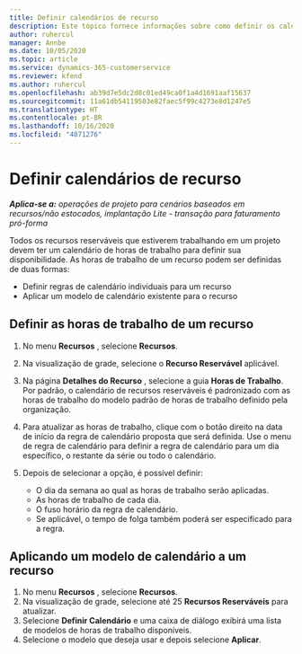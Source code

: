 ```yaml
---
title: Definir calendários de recurso
description: Este tópico fornece informações sobre como definir os calendários de horas de trabalho para recursos no Project Operations.
author: ruhercul
manager: Annbe
ms.date: 10/05/2020
ms.topic: article
ms.service: dynamics-365-customerservice
ms.reviewer: kfend
ms.author: ruhercul
ms.openlocfilehash: ab39d7e5dc2d8c01ed49ca0f1a4d1691aaf15637
ms.sourcegitcommit: 11a61db54119503e82faec5f99c4273e8d1247e5
ms.translationtype: HT
ms.contentlocale: pt-BR
ms.lasthandoff: 10/16/2020
ms.locfileid: "4071276"
---
```

# <a name="define-resource-calendars"></a>Definir calendários de recurso

_**Aplica-se a:** operações de projeto para cenários baseados em recursos/não estocados, implantação Lite - transação para faturamento pró-forma_

Todos os recursos reserváveis que estiverem trabalhando em um projeto devem ter um calendário de horas de trabalho para definir sua disponibilidade. As horas de trabalho de um recurso podem ser definidas de duas formas: 

   - Definir regras de calendário individuais para um recurso
   - Aplicar um modelo de calendário existente para o recurso

## <a name="define-a-resources-working-hours"></a>Definir as horas de trabalho de um recurso

1. No menu **Recursos** , selecione **Recursos**.
2. Na visualização de grade, selecione o **Recurso Reservável** aplicável.
3. Na página **Detalhes do Recurso** , selecione a guia **Horas de Trabalho**. Por padrão, o calendário de recursos reserváveis é padronizado com as horas de trabalho do modelo padrão de horas de trabalho definido pela organização.
4. Para atualizar as horas de trabalho, clique com o botão direito na data de início da regra de calendário proposta que será definida. Use o menu de regra de calendário para definir a regra de calendário para um dia específico, o restante da série ou todo o calendário.
5. Depois de selecionar a opção, é possível definir:

    - O dia da semana ao qual as horas de trabalho serão aplicadas.
    - As horas de trabalho de cada dia.
    - O fuso horário da regra de calendário.
    - Se aplicável, o tempo de folga também poderá ser especificado para a regra.

## <a name="applying-a-calendar-template-to-a-resource"></a>Aplicando um modelo de calendário a um recurso

1. No menu **Recursos** , selecione **Recursos**.
2. Na visualização de grade, selecione até 25 **Recursos Reserváveis** para atualizar.
3. Selecione **Definir Calendário** e uma caixa de diálogo exibirá uma lista de modelos de horas de trabalho disponíveis.
4. Selecione o modelo que deseja usar e depois selecione **Aplicar**.

